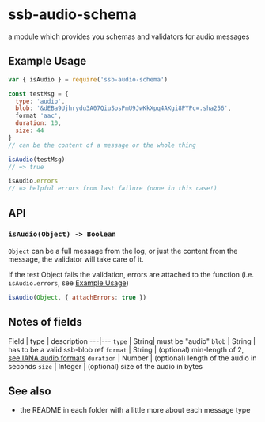 # ssb-audio-schema

a module which provides you schemas and validators for audio messages

## Example Usage

```js
var { isAudio } = require('ssb-audio-schema')

const testMsg = {
  type: 'audio',
  blob: '&dEBa9Ujhrydu3A07QiuSosPmU9JwKkXpq4AKgi8PYPc=.sha256',
  format 'aac',
  duration: 10,
  size: 44
}
// can be the content of a message or the whole thing

isAudio(testMsg)
// => true

isAudio.errors
// => helpful errors from last failure (none in this case!)
```

## API

### `isAudio(Object) -> Boolean`

`Object` can be a full message from the log, or just the content from the message, the validator will take care of it.

If the test Object fails the validation, errors are attached to the function (i.e. `isAudio.errors`, see [Example Usage](#example-usage))


```js
isAudio(Object, { attachErrors: true })
```

## Notes of fields

Field | type | description
---|---
`type` | String| must be "audio"
`blob` | String | has to be a valid ssb-blob ref
`format` | String | (optional) min-length of 2, [see IANA audio formats](https://www.iana.org/assignments/media-types/media-types.xhtml#audio)
`duration` | Number | (optional) length of the audio in seconds
`size` | Integer | (optional) size of the audio in bytes

## See also

- the README in each folder with a little more about each message type

